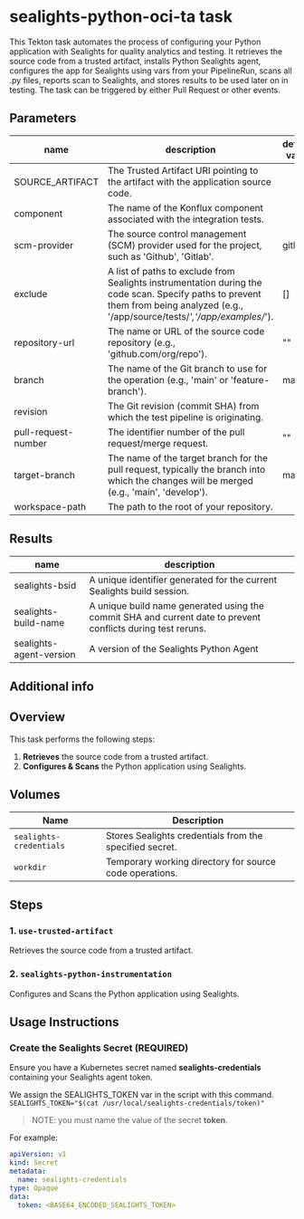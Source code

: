 # sealights-python-oci-ta task

This Tekton task automates the process of configuring your Python application with Sealights for quality analytics and testing. It retrieves the source code from a trusted artifact, installs Python Sealights agent, configures the app for Sealights using vars from your PipelineRun, scans all .py files, reports scan to Sealights, and stores results to be used later on in testing. The task can be triggered by either Pull Request or other events.

## Parameters
|name|description|default value|required|
|---|---|---|---|
|SOURCE_ARTIFACT|The Trusted Artifact URI pointing to the artifact with the application source code.||true|
|component|The name of the Konflux component associated with the integration tests.||true|
|scm-provider|The source control management (SCM) provider used for the project, such as 'Github', 'Gitlab'.|github|false|
|exclude|A list of paths to exclude from Sealights instrumentation during the code scan. Specify paths to prevent them from being analyzed (e.g., '/app/source/tests/*','/app/examples/*').|[]|false|
|repository-url|The name or URL of the source code repository (e.g., 'github.com/org/repo').|""|false|
|branch|The name of the Git branch to use for the operation (e.g., 'main' or 'feature-branch').|main|false|
|revision|The Git revision (commit SHA) from which the test pipeline is originating.||true|
|pull-request-number|The identifier number of the pull request/merge request.|""|false|
|target-branch|The name of the target branch for the pull request, typically the branch into which the changes will be merged (e.g., 'main', 'develop').|main|false|
|workspace-path|The path to the root of your repository.||true|

## Results
|name|description|
|---|---|
|sealights-bsid|A unique identifier generated for the current Sealights build session.|
|sealights-build-name|A unique build name generated using the commit SHA and current date to prevent conflicts during test reruns.|
|sealights-agent-version|A version of the Sealights Python Agent|


## Additional info

## Overview

This task performs the following steps:

1. **Retrieves** the source code from a trusted artifact.
2. **Configures & Scans** the Python application using Sealights.

## Volumes

| Name                  | Description                                                    |
|-----------------------|----------------------------------------------------------------|
| `sealights-credentials` | Stores Sealights credentials from the specified secret.         |
| `workdir`             | Temporary working directory for source code operations.        |

## Steps

### 1. `use-trusted-artifact`

Retrieves the source code from a trusted artifact.

### 2. `sealights-python-instrumentation`

Configures and Scans the Python application using Sealights.

## Usage Instructions

### Create the Sealights Secret (REQUIRED)

Ensure you have a Kubernetes secret named **sealights-credentials** containing your Sealights agent token.

We assign the SEALIGHTS_TOKEN var in the script with this command.
```SEALIGHTS_TOKEN="$(cat /usr/local/sealights-credentials/token)"```
>NOTE: you must name the value of the secret **token**.

For example:

```yaml
apiVersion: v1
kind: Secret
metadata:
  name: sealights-credentials
type: Opaque
data:
  token: <BASE64_ENCODED_SEALIGHTS_TOKEN>
```
